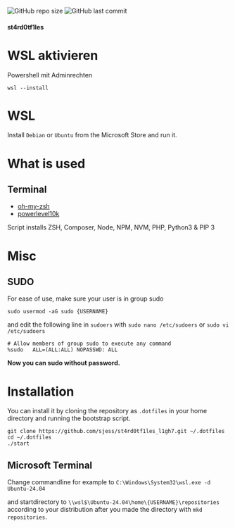 ![GitHub repo size](https://img.shields.io/github/languages/code-size/sjess/st4rd0tf1les_l1gh7?style=for-the-badge)
![GitHub last commit](https://img.shields.io/github/last-commit/sjess/st4rd0tf1les_l1gh7?style=for-the-badge)

#### st4rd0tf1les

# WSL aktivieren

Powershell mit Adminrechten

```
wsl --install
```

# WSL

Install `Debian` or `Ubuntu` from the Microsoft Store and run it.

# What is used

## Terminal

- [oh-my-zsh](https://github.com/robbyrussell/oh-my-zsh)
- [powerlevel10k](https://github.com/romkatv/powerlevel10k)

Script installs ZSH, Composer, Node, NPM, NVM, PHP, Python3 & PIP 3

# Misc

## SUDO

For ease of use, make sure your user is in group sudo

```batch
sudo usermod -aG sudo {USERNAME}
```

and edit the following line in `sudoers` with `sudo nano /etc/sudoers` or `sudo vi /etc/sudoers`

```batch
# Allow members of group sudo to execute any command
%sudo   ALL=(ALL:ALL) NOPASSWD: ALL
```

**Now you can sudo without password.**

# Installation

You can install it by cloning the repository as `.dotfiles` in your home directory and running the bootstrap script.

```batch
git clone https://github.com/sjess/st4rd0tf1les_l1gh7.git ~/.dotfiles
cd ~/.dotfiles
./start
```

## Microsoft Terminal

Change commandline for example to `C:\Windows\System32\wsl.exe -d Ubuntu-24.04`

and startdirectory to `\\wsl$\Ubuntu-24.04\home\{USERNAME}\repositories` according to your distribution after you made the directory with `mkd repositories`.
